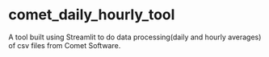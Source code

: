 # comet_daily_hourly_tool
A tool built using Streamlit to do data processing(daily and hourly averages) of csv files from Comet Software. 
